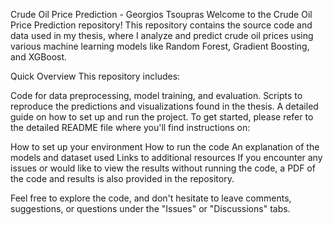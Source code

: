 Crude Oil Price Prediction - Georgios Tsoupras
Welcome to the Crude Oil Price Prediction repository! This repository contains the source code and data used in my thesis, where I analyze and predict crude oil prices using various machine learning models like Random Forest, Gradient Boosting, and XGBoost.

Quick Overview
This repository includes:

Code for data preprocessing, model training, and evaluation.
Scripts to reproduce the predictions and visualizations found in the thesis.
A detailed guide on how to set up and run the project.
To get started, please refer to the detailed README file where you'll find instructions on:

How to set up your environment
How to run the code
An explanation of the models and dataset used
Links to additional resources
If you encounter any issues or would like to view the results without running the code, a PDF of the code and results is also provided in the repository.

Feel free to explore the code, and don't hesitate to leave comments, suggestions, or questions under the "Issues" or "Discussions" tabs.

